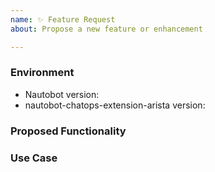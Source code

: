 ```yaml
---
name: ✨ Feature Request
about: Propose a new feature or enhancement

---
```


### Environment
* Nautobot version:  <!-- Example: 1.0.0 -->
* nautobot-chatops-extension-arista version:  <!-- Example: 0.1.0 -->

<!--
    Describe in detail the new functionality you are proposing.
-->
### Proposed Functionality

<!--
    Convey an example use case for your proposed feature. Write from the
    perspective of a user who would benefit from the proposed
    functionality and describe how.
--->
### Use Case

